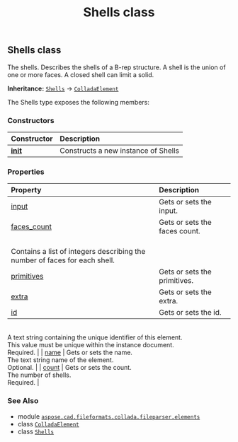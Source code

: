 ﻿---
title: Shells class
second_title: Aspose.CAD for Python via .NET API References
description: 
type: docs
weight: 930
url: /python-net/aspose.cad.fileformats.collada.fileparser.elements/shells/
is_root: false
---

## Shells class

The shells.
Describes the shells of a B-rep structure.
A shell is the union of one or more faces.
A closed shell can limit a solid.



**Inheritance:** [`Shells`](/cad/python-net/aspose.cad.fileformats.collada.fileparser.elements/shells) → 
[`ColladaElement`](/cad/python-net/aspose.cad.fileformats.collada.fileparser.elements/colladaelement)



The Shells type exposes the following members:

### Constructors
| Constructor | Description |
| :- | :- |
| [__init__](/cad/python-net/aspose.cad.fileformats.collada.fileparser.elements/shells/__init__/#) | Constructs a new instance of Shells |


### Properties
| Property | Description |
| :- | :- |
| [input](/cad/python-net/aspose.cad.fileformats.collada.fileparser.elements/shells/input) | Gets or sets the input. |
| [faces_count](/cad/python-net/aspose.cad.fileformats.collada.fileparser.elements/shells/faces_count) | Gets or sets the faces count.<br/>Contains a list of integers describing the number of faces for each shell. |
| [primitives](/cad/python-net/aspose.cad.fileformats.collada.fileparser.elements/shells/primitives) | Gets or sets the primitives. |
| [extra](/cad/python-net/aspose.cad.fileformats.collada.fileparser.elements/shells/extra) | Gets or sets the extra. |
| [id](/cad/python-net/aspose.cad.fileformats.collada.fileparser.elements/shells/id) | Gets or sets the id.<br/>A text string containing the unique identifier of this element.<br/>This value must be unique within the instance document.<br/>Required. |
| [name](/cad/python-net/aspose.cad.fileformats.collada.fileparser.elements/shells/name) | Gets or sets the name.<br/>The text string name of the element.<br/>Optional. |
| [count](/cad/python-net/aspose.cad.fileformats.collada.fileparser.elements/shells/count) | Gets or sets the count.<br/>The number of shells.<br/>Required. |



### See Also
* module [`aspose.cad.fileformats.collada.fileparser.elements`](..)
* class [`ColladaElement`](/cad/python-net/aspose.cad.fileformats.collada.fileparser.elements/colladaelement)
* class [`Shells`](/cad/python-net/aspose.cad.fileformats.collada.fileparser.elements/shells)
